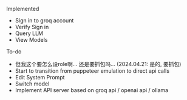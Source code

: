 



Implemented
- Sign in to groq account
- Verify Sign in
- Query LLM
- View Models


To-do
- 但我这个要怎么设role啊... 还是要抓包吗... (2024.04.21: 是的, 要抓包)
- Start to transition from puppeteer emulation to direct api calls
- Edit System Prompt
- Switch model
- Implement API server based on groq api / openai api / ollama



